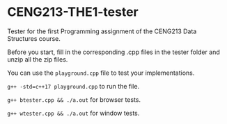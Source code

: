 # CENG213-THE1-tester
Tester for the first Programming assignment of the CENG213 Data Structures course.

Before you start, fill in the corresponding .cpp files in the tester folder and unzip all the zip files.

You can use the ```playground.cpp``` file to test your implementations.

```g++ -std=c++17 playground.cpp``` to run the file.

```g++ btester.cpp && ./a.out``` for browser tests.

```g++ wtester.cpp && ./a.out``` for window tests.
